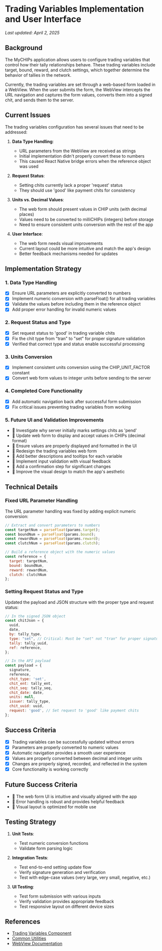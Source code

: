 # Trading Variables Implementation and User Interface

*Last updated: April 2, 2025*

## Background

The MyCHIPs application allows users to configure trading variables that control how their tally relationships behave. These trading variables include target, bound, reward, and clutch settings, which together determine the behavior of tallies in the network.

Currently, the trading variables are set through a web-based form loaded in a WebView. When the user submits the form, the WebView intercepts the URL navigation and captures the form values, converts them into a signed chit, and sends them to the server.

## Current Issues

The trading variables configuration has several issues that need to be addressed:

1. **Data Type Handling**:
   - URL parameters from the WebView are received as strings
   - Initial implementation didn't properly convert these to numbers
   - This caused React Native bridge errors when the reference object was used

2. **Request Status**:
   - Setting chits currently lack a proper 'request' status
   - They should use 'good' like payment chits for consistency

3. **Units vs. Decimal Values**:
   - The web form should present values in CHIP units (with decimal places)
   - Values need to be converted to milliCHIPs (integers) before storage
   - Need to ensure consistent units conversion with the rest of the app

4. **User Interface**:
   - The web form needs visual improvements
   - Current layout could be more intuitive and match the app's design
   - Better feedback mechanisms needed for updates

## Implementation Strategy

### 1. Data Type Handling

- [x] Ensure URL parameters are explicitly converted to numbers
- [x] Implement numeric conversion with parseFloat() for all trading variables
- [x] Validate the values before including them in the reference object
- [x] Add proper error handling for invalid numeric values

### 2. Request Status and Type

- [x] Set request status to 'good' in trading variable chits
- [x] Fix the chit type from "tran" to "set" for proper signature validation
- [x] Verified that correct type and status enable successful processing

### 3. Units Conversion

- [x] Implement consistent units conversion using the CHIP_UNIT_FACTOR constant
- [x] Convert web form values to integer units before sending to the server

### 4. Completed Core Functionality

- [x] Add automatic navigation back after successful form submission
- [x] Fix critical issues preventing trading variables from working

### 5. Future UI and Validation Improvements

- 🔲 Investigate why server initially marks settings chits as 'pend'
- 🔲 Update web form to display and accept values in CHIPs (decimal format)
- 🔲 Ensure values are properly displayed and formatted in the UI
- 🔲 Redesign the trading variables web form
- 🔲 Add better descriptions and tooltips for each variable
- 🔲 Implement input validation with visual feedback
- 🔲 Add a confirmation step for significant changes
- 🔲 Improve the visual design to match the app's aesthetic

## Technical Details

### Fixed URL Parameter Handling

The URL parameter handling was fixed by adding explicit numeric conversion:

```javascript
// Extract and convert parameters to numbers
const targetNum = parseFloat(params.target);
const boundNum = parseFloat(params.bound);
const rewardNum = parseFloat(params.reward);
const clutchNum = parseFloat(params.clutch);

// Build a reference object with the numeric values
const reference = {
  target: targetNum,
  bound: boundNum,
  reward: rewardNum,
  clutch: clutchNum
};
```

### Setting Request Status and Type

Updated the payload and JSON structure with the proper type and request status:

```javascript
// In the signed JSON object
const chitJson = {
  uuid,
  date,
  by: tally_type,
  type: "set", // Critical: Must be "set" not "tran" for proper signature validation
  tally: tally_uuid,
  ref: reference,
};

// In the API payload
const payload = {
  signature,
  reference,
  chit_type: 'set',
  chit_ent: tally_ent,
  chit_seq: tally_seq,
  chit_date: date,
  units: null,
  issuer: tally_type,
  chit_uuid: uuid,
  request: 'good', // Set request to 'good' like payment chits
};
```

## Success Criteria

- [x] Trading variables can be successfully updated without errors
- [x] Parameters are properly converted to numeric values
- [x] Automatic navigation provides a smooth user experience
- [x] Values are properly converted between decimal and integer units
- [x] Changes are properly signed, recorded, and reflected in the system
- [x] Core functionality is working correctly

## Future Success Criteria
- 🔲 The web form UI is intuitive and visually aligned with the app
- 🔲 Error handling is robust and provides helpful feedback
- 🔲 Visual layout is optimized for mobile use

## Testing Strategy

1. **Unit Tests**:
   - Test numeric conversion functions
   - Validate form parsing logic

2. **Integration Tests**:
   - Test end-to-end setting update flow
   - Verify signature generation and verification
   - Test with edge-case values (very large, very small, negative, etc.)

3. **UI Testing**:
   - Test form submission with various inputs
   - Verify validation provides appropriate feedback
   - Test responsive layout on different device sizes

## References

- [Trading Variables Component](/src/screens/Tally/TradingVariables/index.jsx)
- [Common Utilities](/src/utils/common.js)
- [WebView Documentation](https://github.com/react-native-webview/react-native-webview/blob/master/docs/Reference.md)